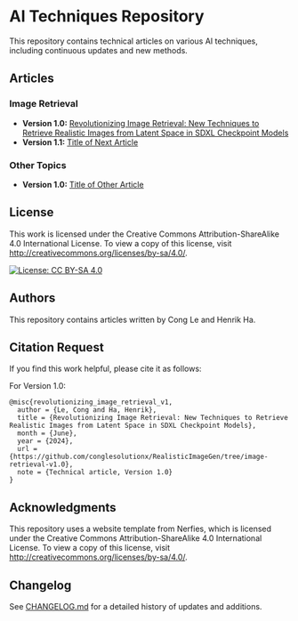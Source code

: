 # AI Techniques Repository

This repository contains technical articles on various AI techniques, including continuous updates and new methods.

## Articles

### Image Retrieval

- **Version 1.0:** [Revolutionizing Image Retrieval: New Techniques to Retrieve Realistic Images from Latent Space in SDXL Checkpoint Models](https://conglesolutionx.github.io/)
- **Version 1.1:** [Title of Next Article](#)

### Other Topics

- **Version 1.0:** [Title of Other Article](#)

## License

This work is licensed under the Creative Commons Attribution-ShareAlike 4.0 International License.
To view a copy of this license, visit http://creativecommons.org/licenses/by-sa/4.0/.

[![License: CC BY-SA 4.0](https://img.shields.io/badge/License-CC%20BY--SA%204.0-lightgrey.svg)](http://creativecommons.org/licenses/by-sa/4.0/)

## Authors

This repository contains articles written by Cong Le and Henrik Ha.

## Citation Request

If you find this work helpful, please cite it as follows:

For Version 1.0:
```plaintext
@misc{revolutionizing_image_retrieval_v1,
  author = {Le, Cong and Ha, Henrik},
  title = {Revolutionizing Image Retrieval: New Techniques to Retrieve Realistic Images from Latent Space in SDXL Checkpoint Models},
  month = {June},
  year = {2024},
  url = {https://github.com/conglesolutionx/RealisticImageGen/tree/image-retrieval-v1.0},
  note = {Technical article, Version 1.0}
}
```

## Acknowledgments

This repository uses a website template from Nerfies, which is licensed under the Creative Commons Attribution-ShareAlike 4.0 International License.
To view a copy of this license, visit http://creativecommons.org/licenses/by-sa/4.0/.

## Changelog

See [CHANGELOG.md](CHANGELOG.md) for a detailed history of updates and additions.